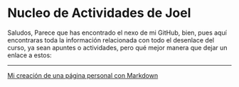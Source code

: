 # Nucleo de Actividades de Joel 
Saludos, Parece que has encontrado el nexo de mi GitHub, bien, pues aquí encontraras toda la información relacionada con todo el desenlace del curso, ya sean apuntes o actividades, pero qué mejor manera que dejar un enlace a estos: 
***
[Mi creación de una página personal con Markdown](https://github.com/JoelOrtegaBorreguero/Creacion_de_una_pagina_personal_con_Markdown_Joel/blob/main/Inicio/Presentacion.md)
